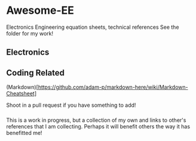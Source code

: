 # Awesome-EE
Electronics Engineering equation sheets, technical references
See the folder for my work!

## Electronics 




## Coding Related
(Markdown)[https://github.com/adam-p/markdown-here/wiki/Markdown-Cheatsheet]




Shoot in a pull request if you have something to add!



###
This is a work in progress, but a collection of my own and links to other's references that I am collecting. Perhaps it will benefit others the way it has benefitted me!
